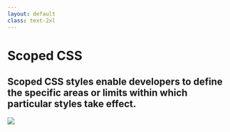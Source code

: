 ```yaml
---
layout: default
class: text-2xl
---
```


# Scoped CSS

## Scoped CSS styles enable developers to define the specific areas or limits within which particular styles take effect.

<img src="/images/scoped-01.png" class="mt-5 h-70 m-auto" />
